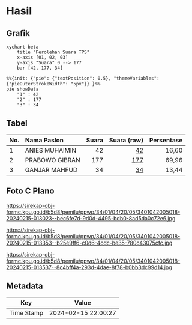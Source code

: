 # Hasil

## Grafik

```mermaid
xychart-beta
    title "Perolehan Suara TPS"
    x-axis [01, 02, 03]
    y-axis "Suara" 0 --> 177
    bar [42, 177, 34]
```

```mermaid
%%{init: {"pie": {"textPosition": 0.5}, "themeVariables": {"pieOuterStrokeWidth": "5px"}} }%%
pie showData
    "1" : 42
    "2" : 177
    "3" : 34
```

## Tabel

| No. | Nama Paslon    | Suara | Suara (raw) | Persentase |
|:--- |:-------------- | -----:| -----------:| ----------:|
| 1   | ANIES MUHAIMIN | 42    | [42][p-1]   | 16,60      |
| 2   | PRABOWO GIBRAN | 177   | [177][p-2]  | 69,96      |
| 3   | GANJAR MAHFUD  | 34    | [34][p-3]   | 13,44      |


[p-1]: https://github.com/gigit-pemilu/pemilu-2024-34-di-yogyakarta/blob/main/pilpres/hitung-suara/sub/34-di-yogyakarta/sub/01-kulon-progo/sub/04-galur/sub/2005-tirtorahayu/sub/018-tps/sub/paslon-1.txt
[p-2]: https://github.com/gigit-pemilu/pemilu-2024-34-di-yogyakarta/blob/main/pilpres/hitung-suara/sub/34-di-yogyakarta/sub/01-kulon-progo/sub/04-galur/sub/2005-tirtorahayu/sub/018-tps/sub/paslon-2.txt
[p-3]: https://github.com/gigit-pemilu/pemilu-2024-34-di-yogyakarta/blob/main/pilpres/hitung-suara/sub/34-di-yogyakarta/sub/01-kulon-progo/sub/04-galur/sub/2005-tirtorahayu/sub/018-tps/sub/paslon-3.txt

## Foto C Plano

https://sirekap-obj-formc.kpu.go.id/b5d8/pemilu/ppwp/34/01/04/20/05/3401042005018-20240215-013023--bec6fe7d-9d0d-4495-bdb0-8ad5da0c72e6.jpg

https://sirekap-obj-formc.kpu.go.id/b5d8/pemilu/ppwp/34/01/04/20/05/3401042005018-20240215-013353--b25e9ff6-c0d6-4cdc-be35-780c43075cfc.jpg

https://sirekap-obj-formc.kpu.go.id/b5d8/pemilu/ppwp/34/01/04/20/05/3401042005018-20240215-013537--8c4bff4a-293d-4dae-8f78-b0bb3dc99d14.jpg


## Metadata

| Key        | Value               |
| ---------- | ------------------- |
| Time Stamp | 2024-02-15 22:00:27 |



